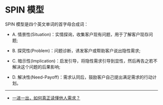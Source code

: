# SPIN 模型

SPIN 模型是四个英文单词的首字母合成词：

- A. 情景性(Situation)：实情探询，收集客户现有问题，用于了解客户现存问题;

- B. 探究性(Problem)：问题诊断，诱发客户或帮助客户说出隐性需求;

- C. 暗示性(Implication)：启发引导，将隐性需求引导到显性，然后再告之若不解决这个问题的后果影响;

- D. 解决性(Need-Payoff)：需求认同后，鼓励客户自己提出满足需求的行动计划。

---

- [一进一出，如何真正读懂他人需求？](https://mokahr.com/blog/6929.html)
